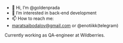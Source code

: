 - 👋 Hi, I’m @goldenprada
- 👀 I’m interested in back-end development
- 📫 How to reach me:
- maratsaibodalov@gmail.com or @enotiikk(telegram)

Currently working as QA-engineer at Wildberries.
